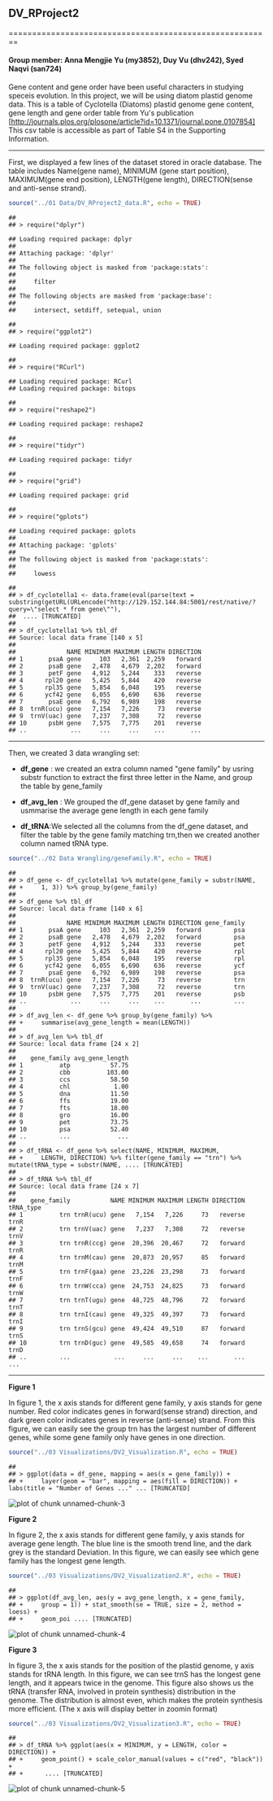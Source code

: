 ## DV_RProject2
========================================================
#### Group member: Anna Mengjie Yu (my3852),  Duy Vu (dhv242),  Syed Naqvi (san724)

Gene content and gene order have been useful characters in studying speceis evolution. In this project, we will be using diatom plastid genome data. This is a table of Cyclotella (Diatoms) plastid genome gene content, gene length and gene order table from Yu's publication [http://journals.plos.org/plosone/article?id=10.1371/journal.pone.0107854]
This csv table is accessible as part of Table S4 in the Supporting Information.

*********
First, we displayed a few lines of the dataset stored in oracle database. The table includes Name(gene name), MINIMUM (gene start position), MAXIMUM(gene end position), LENGTH(gene length), DIRECTION(sense and anti-sense strand).


```r
source("../01 Data/DV_RProject2_data.R", echo = TRUE)
```

```
## 
## > require("dplyr")
```

```
## Loading required package: dplyr
## 
## Attaching package: 'dplyr'
## 
## The following object is masked from 'package:stats':
## 
##     filter
## 
## The following objects are masked from 'package:base':
## 
##     intersect, setdiff, setequal, union
```

```
## 
## > require("ggplot2")
```

```
## Loading required package: ggplot2
```

```
## 
## > require("RCurl")
```

```
## Loading required package: RCurl
## Loading required package: bitops
```

```
## 
## > require("reshape2")
```

```
## Loading required package: reshape2
```

```
## 
## > require("tidyr")
```

```
## Loading required package: tidyr
```

```
## 
## > require("grid")
```

```
## Loading required package: grid
```

```
## 
## > require("gplots")
```

```
## Loading required package: gplots
## 
## Attaching package: 'gplots'
## 
## The following object is masked from 'package:stats':
## 
##     lowess
```

```
## 
## > df_cyclotella1 <- data.frame(eval(parse(text = substring(getURL(URLencode("http://129.152.144.84:5001/rest/native/?query=\"select * from gene\""), 
##  .... [TRUNCATED] 
## 
## > df_cyclotella1 %>% tbl_df
## Source: local data frame [140 x 5]
## 
##              NAME MINIMUM MAXIMUM LENGTH DIRECTION
## 1       psaA gene     103   2,361  2,259   forward
## 2       psaB gene   2,478   4,679  2,202   forward
## 3       petF gene   4,912   5,244    333   reverse
## 4      rpl20 gene   5,425   5,844    420   reverse
## 5      rpl35 gene   5,854   6,048    195   reverse
## 6      ycf42 gene   6,055   6,690    636   reverse
## 7       psaE gene   6,792   6,989    198   reverse
## 8  trnR(ucu) gene   7,154   7,226     73   reverse
## 9  trnV(uac) gene   7,237   7,308     72   reverse
## 10      psbH gene   7,575   7,775    201   reverse
## ..            ...     ...     ...    ...       ...
```
**********
Then, we created 3 data wrangling set:
  + **df_gene** : we created an extra column named "gene family" by usring substr function to extract the     first three letter in the Name, and group the table by gene_family
  
  + **df_avg_len** : We grouped the df_gene dataset by gene family and usmmarise the average gene length in each gene family
  
  + **df_tRNA**:We selected all the columns from the df_gene dataset, and filter the table by the gene family matching trn,then we created another column named tRNA type.
  

```r
source("../02 Data Wrangling/geneFamily.R", echo = TRUE)
```

```
## 
## > df_gene <- df_cyclotella1 %>% mutate(gene_family = substr(NAME, 
## +     1, 3)) %>% group_by(gene_family)
## 
## > df_gene %>% tbl_df
## Source: local data frame [140 x 6]
## 
##              NAME MINIMUM MAXIMUM LENGTH DIRECTION gene_family
## 1       psaA gene     103   2,361  2,259   forward         psa
## 2       psaB gene   2,478   4,679  2,202   forward         psa
## 3       petF gene   4,912   5,244    333   reverse         pet
## 4      rpl20 gene   5,425   5,844    420   reverse         rpl
## 5      rpl35 gene   5,854   6,048    195   reverse         rpl
## 6      ycf42 gene   6,055   6,690    636   reverse         ycf
## 7       psaE gene   6,792   6,989    198   reverse         psa
## 8  trnR(ucu) gene   7,154   7,226     73   reverse         trn
## 9  trnV(uac) gene   7,237   7,308     72   reverse         trn
## 10      psbH gene   7,575   7,775    201   reverse         psb
## ..            ...     ...     ...    ...       ...         ...
## 
## > df_avg_len <- df_gene %>% group_by(gene_family) %>% 
## +     summarise(avg_gene_length = mean(LENGTH))
## 
## > df_avg_len %>% tbl_df
## Source: local data frame [24 x 2]
## 
##    gene_family avg_gene_length
## 1          atp           57.75
## 2          cbb          103.00
## 3          ccs           58.50
## 4          chl            1.00
## 5          dna           11.50
## 6          ffs           19.00
## 7          fts           18.00
## 8          gro           16.00
## 9          pet           73.75
## 10         psa           52.40
## ..         ...             ...
## 
## > df_tRNA <- df_gene %>% select(NAME, MINIMUM, MAXIMUM, 
## +     LENGTH, DIRECTION) %>% filter(gene_family == "trn") %>% mutate(tRNA_type = substr(NAME, .... [TRUNCATED] 
## 
## > df_tRNA %>% tbl_df
## Source: local data frame [24 x 7]
## 
##    gene_family           NAME MINIMUM MAXIMUM LENGTH DIRECTION tRNA_type
## 1          trn trnR(ucu) gene   7,154   7,226     73   reverse      trnR
## 2          trn trnV(uac) gene   7,237   7,308     72   reverse      trnV
## 3          trn trnR(ccg) gene  20,396  20,467     72   forward      trnR
## 4          trn trnM(cau) gene  20,873  20,957     85   forward      trnM
## 5          trn trnF(gaa) gene  23,226  23,298     73   forward      trnF
## 6          trn trnW(cca) gene  24,753  24,825     73   forward      trnW
## 7          trn trnT(ugu) gene  48,725  48,796     72   forward      trnT
## 8          trn trnI(cau) gene  49,325  49,397     73   forward      trnI
## 9          trn trnS(gcu) gene  49,424  49,510     87   forward      trnS
## 10         trn trnD(guc) gene  49,585  49,658     74   forward      trnD
## ..         ...            ...     ...     ...    ...       ...       ...
```

**********
**Figure 1**

In figure 1, the x axis stands for different gene family, y axis stands for gene number. Red color indicates genes in forward(sense strand) direction, and dark green color indicates genes in reverse (anti-sense) strand. From this figure, we can easily see the group trn has the largest number of different genes, while some gene family only have genes in one direction. 



```r
source("../03 Visualizations/DV2_Visualization.R", echo = TRUE)
```

```
## 
## > ggplot(data = df_gene, mapping = aes(x = gene_family)) + 
## +     layer(geom = "bar", mapping = aes(fill = DIRECTION)) + labs(title = "Number of Genes ..." ... [TRUNCATED]
```

![plot of chunk unnamed-chunk-3](figure/unnamed-chunk-3-1.png) 

**Figure 2**

In figure 2, the x axis stands for different gene family, y axis stands for average gene length. The blue line is the smooth trend line, and the dark grey is the standard Deviation. In this figure, we can easily see which gene family has the longest gene length.



```r
source("../03 Visualizations/DV2_Visualization2.R", echo = TRUE)
```

```
## 
## > ggplot(df_avg_len, aes(y = avg_gene_length, x = gene_family, 
## +     group = 1)) + stat_smooth(se = TRUE, size = 2, method = loess) + 
## +     geom_poi .... [TRUNCATED]
```

![plot of chunk unnamed-chunk-4](figure/unnamed-chunk-4-1.png) 

**Figure 3**

In figure 3, the x axis stands for the position of the plastid genome, y axis stands for tRNA length. In this figure, we can see trnS has the longest gene length, and it appears twice in the genome. This figure also shows us the tRNA (transfer RNA, involved in protein synthesis) distribution in the genome. The distribution is almost even, which makes the protein synthesis more efficient.
(The x axis will display better in zoomin format)



```r
source("../03 Visualizations/DV2_Visualization3.R", echo = TRUE)
```

```
## 
## > df_tRNA %>% ggplot(aes(x = MINIMUM, y = LENGTH, color = DIRECTION)) + 
## +     geom_point() + scale_color_manual(values = c("red", "black")) + 
## +      .... [TRUNCATED]
```

![plot of chunk unnamed-chunk-5](figure/unnamed-chunk-5-1.png) 

